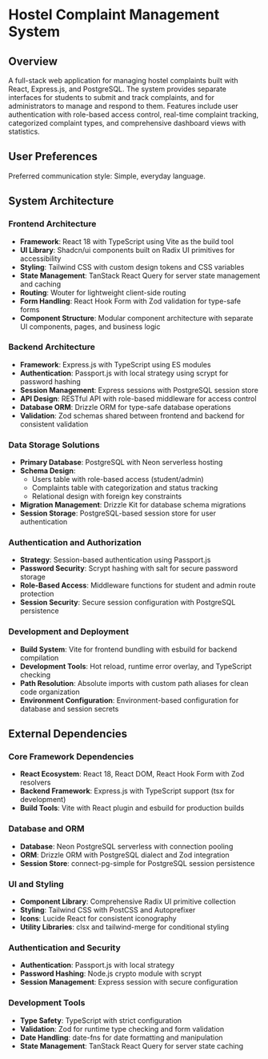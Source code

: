 # Hostel Complaint Management System

## Overview

A full-stack web application for managing hostel complaints built with React, Express.js, and PostgreSQL. The system provides separate interfaces for students to submit and track complaints, and for administrators to manage and respond to them. Features include user authentication with role-based access control, real-time complaint tracking, categorized complaint types, and comprehensive dashboard views with statistics.

## User Preferences

Preferred communication style: Simple, everyday language.

## System Architecture

### Frontend Architecture
- **Framework**: React 18 with TypeScript using Vite as the build tool
- **UI Library**: Shadcn/ui components built on Radix UI primitives for accessibility
- **Styling**: Tailwind CSS with custom design tokens and CSS variables
- **State Management**: TanStack React Query for server state management and caching
- **Routing**: Wouter for lightweight client-side routing
- **Form Handling**: React Hook Form with Zod validation for type-safe forms
- **Component Structure**: Modular component architecture with separate UI components, pages, and business logic

### Backend Architecture
- **Framework**: Express.js with TypeScript using ES modules
- **Authentication**: Passport.js with local strategy using scrypt for password hashing
- **Session Management**: Express sessions with PostgreSQL session store
- **API Design**: RESTful API with role-based middleware for access control
- **Database ORM**: Drizzle ORM for type-safe database operations
- **Validation**: Zod schemas shared between frontend and backend for consistent validation

### Data Storage Solutions
- **Primary Database**: PostgreSQL with Neon serverless hosting
- **Schema Design**: 
  - Users table with role-based access (student/admin)
  - Complaints table with categorization and status tracking
  - Relational design with foreign key constraints
- **Migration Management**: Drizzle Kit for database schema migrations
- **Session Storage**: PostgreSQL-based session store for user authentication

### Authentication and Authorization
- **Strategy**: Session-based authentication using Passport.js
- **Password Security**: Scrypt hashing with salt for secure password storage
- **Role-Based Access**: Middleware functions for student and admin route protection
- **Session Security**: Secure session configuration with PostgreSQL persistence

### Development and Deployment
- **Build System**: Vite for frontend bundling with esbuild for backend compilation
- **Development Tools**: Hot reload, runtime error overlay, and TypeScript checking
- **Path Resolution**: Absolute imports with custom path aliases for clean code organization
- **Environment Configuration**: Environment-based configuration for database and session secrets

## External Dependencies

### Core Framework Dependencies
- **React Ecosystem**: React 18, React DOM, React Hook Form with Zod resolvers
- **Backend Framework**: Express.js with TypeScript support (tsx for development)
- **Build Tools**: Vite with React plugin and esbuild for production builds

### Database and ORM
- **Database**: Neon PostgreSQL serverless with connection pooling
- **ORM**: Drizzle ORM with PostgreSQL dialect and Zod integration
- **Session Store**: connect-pg-simple for PostgreSQL session persistence

### UI and Styling
- **Component Library**: Comprehensive Radix UI primitive collection
- **Styling**: Tailwind CSS with PostCSS and Autoprefixer
- **Icons**: Lucide React for consistent iconography
- **Utility Libraries**: clsx and tailwind-merge for conditional styling

### Authentication and Security
- **Authentication**: Passport.js with local strategy
- **Password Hashing**: Node.js crypto module with scrypt
- **Session Management**: Express session with secure configuration

### Development Tools
- **Type Safety**: TypeScript with strict configuration
- **Validation**: Zod for runtime type checking and form validation
- **Date Handling**: date-fns for date formatting and manipulation
- **State Management**: TanStack React Query for server state caching